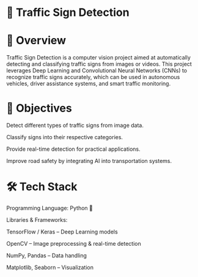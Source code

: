 # 🚦 Traffic Sign Detection

# 📌 Overview

Traffic Sign Detection is a computer vision project aimed at automatically detecting and classifying traffic signs from images or videos. This project leverages Deep Learning and Convolutional Neural Networks (CNNs) to recognize traffic signs accurately, which can be used in autonomous vehicles, driver assistance systems, and smart traffic monitoring.

# 🎯 Objectives

Detect different types of traffic signs from image data.

Classify signs into their respective categories.

Provide real-time detection for practical applications.

Improve road safety by integrating AI into transportation systems.

# 🛠️ Tech Stack

Programming Language: Python 🐍

Libraries & Frameworks:

TensorFlow / Keras – Deep Learning models

OpenCV – Image preprocessing & real-time detection

NumPy, Pandas – Data handling

Matplotlib, Seaborn – Visualization
